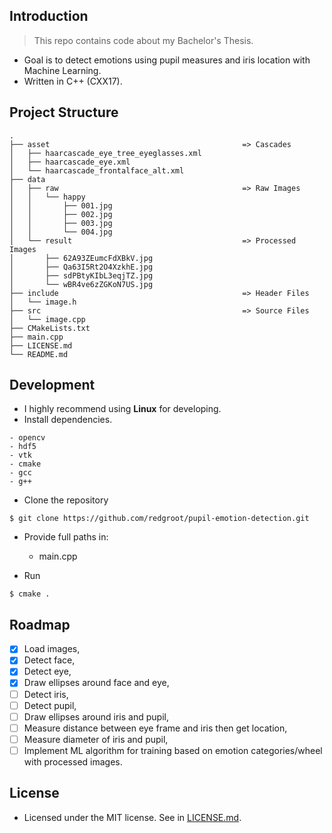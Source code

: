 ## Introduction
> This repo contains code about my Bachelor's Thesis.

- Goal is to detect emotions using pupil measures and iris location with Machine Learning.
- Written in C++ (CXX17).

## Project Structure
```
.
├── asset                                           => Cascades
│   ├── haarcascade_eye_tree_eyeglasses.xml
│   ├── haarcascade_eye.xml
│   └── haarcascade_frontalface_alt.xml
├── data        
│   ├── raw                                         => Raw Images
│   │   └── happy
│   │       ├── 001.jpg
│   │       ├── 002.jpg
│   │       ├── 003.jpg
│   │       └── 004.jpg
│   └── result                                      => Processed Images
│       ├── 62A93ZEumcFdXBkV.jpg
│       ├── Qa63I5Rt2O4XzkhE.jpg
│       ├── sdPBtyKIbL3eqjTZ.jpg
│       └── wBR4ve6zZGKoN7US.jpg
├── include                                         => Header Files
│   └── image.h
├── src                                             => Source Files
│   └── image.cpp
├── CMakeLists.txt
├── main.cpp
├── LICENSE.md 
└── README.md
```

## Development

- I highly recommend using **Linux** for developing.
- Install dependencies.

```
- opencv
- hdf5
- vtk
- cmake
- gcc
- g++
```

- Clone the repository

```shell
$ git clone https://github.com/redgroot/pupil-emotion-detection.git
```

- Provide full paths in:
    - main.cpp


- Run
```shell
$ cmake .
```
## Roadmap
- [x] Load images,
- [x] Detect face,
- [x] Detect eye,
- [x] Draw ellipses around face and eye,
- [ ] Detect iris,
- [ ] Detect pupil,
- [ ] Draw ellipses around iris and pupil,
- [ ] Measure distance between eye frame and iris then get location,
- [ ] Measure diameter of iris and pupil,
- [ ] Implement ML algorithm for training based on emotion categories/wheel with processed images.
    
## License

- Licensed under the MIT license. See in [LICENSE.md](LICENSE.md).
